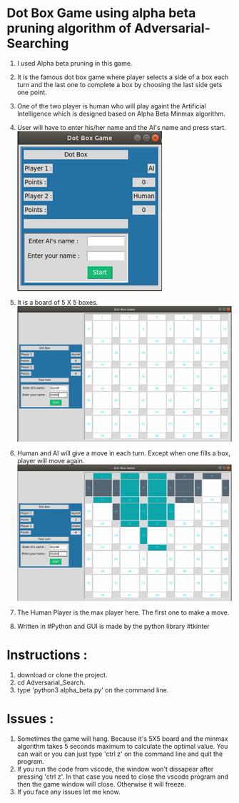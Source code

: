 # Dot Box Game using alpha beta pruning algorithm of Adversarial-Searching 
1. I used Alpha beta pruning in this game.

2. It is the famous dot box game where player selects a side of a box each turn and the last one to complete a box by choosing the 
last side gets one point. 

3. One of the two player is human who will play againt the Artificial Intelligence which is designed based on Alpha Beta Minmax algorithm. 

4. User will have to enter his/her name and the AI's name and press start. 
![](Screenshots/game_window_0.png)

5. It is a board of 5 X 5 boxes. 
![](Screenshots/game_window_1.png)

6. Human and AI will give a move in each turn. Except when one fills a box, player will move again. 
![](Screenshots/game_window_2.png)

7. The Human Player is the max player here. The first one to make a move. 
8. Written in #Python and GUI is made by the python library #tkinter 

# Instructions :
1. download or clone the project. 
2. cd Adversarial_Search.
3. type 'python3 alpha_beta.py' on the command line.

# Issues : 
1. Sometimes the game will hang. Because it's 5X5 board and the minmax algorithm takes 5 seconds maximum to calculate the optimal value. You can wait or you can just type 'ctrl z' on the command line and quit the program. 
2. If you run the code from vscode, the window won't dissapear after pressing 'ctrl z'. In that case you need to close the vscode program and then the game window will close. Otherwise it will freeze. 
3. If you face any issues let me know. 

